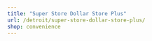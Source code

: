 ```yaml
---
title: "Super Store Dollar Store Plus"
url: /detroit/super-store-dollar-store-plus/
shop: convenience
---
```

